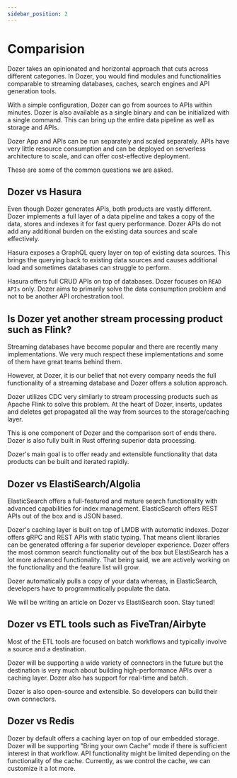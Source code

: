 ```yaml
---
sidebar_position: 2
---
```


# Comparision

Dozer takes an opinionated and horizontal approach that cuts across different categories. In Dozer, you would find modules and functionalities comparable to streaming databases, caches, search engines and API generation tools.

With a simple configuration, Dozer can go from sources to APIs within minutes. Dozer is also available as a single binary and can be initialized with a single command. This can bring up the entire data pipeline as well as storage and APIs.

Dozer App and APIs can be run separately and scaled separately. APIs have very little resource consumption and can be deployed on serverless architecture to scale, and can offer cost-effective deployment.

These are some of the common questions we are asked.

## Dozer vs Hasura
Even though Dozer generates APIs, both products are vastly different. Dozer implements a full layer of a data pipeline and takes a copy of the data, stores and indexes it for fast query performance. Dozer APIs do not add any additional burden on the existing data sources and scale effectively.

Hasura exposes a GraphQL query layer on top of existing data sources. This brings the querying back to existing data sources and causes additional load and sometimes databases can struggle to perform.

Hasura offers full CRUD APIs on top of databases. Dozer focuses on `READ APIs` only. Dozer aims to primarily solve the data consumption problem and not to be another API orchestration tool.

## Is Dozer yet another stream processing product such as Flink?
Streaming databases have become popular and there are recently many implementations. We very much respect these implementations and some of them have great teams behind them.

However, at Dozer, it is our belief that not every company needs the full functionality of a streaming database and Dozer offers a solution approach.

Dozer utilizes CDC very similarly to stream processing products such as Apache Flink to solve this problem. At the heart of Dozer, inserts, updates and deletes get propagated all the way from sources to the storage/caching layer.

This is one component of Dozer and the comparison sort of ends there. Dozer is also fully built in Rust offering superior data processing.


Dozer's main goal is to offer ready and extensible functionality that data products can be built and iterated rapidly.

## Dozer vs ElastiSearch/Algolia
ElasticSearch offers a full-featured and mature search functionality with advanced capabilities for index management.  ElasticSearch offers REST APIs out of the box and is JSON based.

Dozer's caching layer is built on top of LMDB with automatic indexes. Dozer offers gRPC and REST APIs with static typing. That means client libraries can be generated offering a far superior developer experience.
Dozer offers the most common search functionality out of the box but ElastiSearch has a lot more advanced functionality. That being said, we are actively working on the functionality and the feature list will grow.

Dozer automatically pulls a copy of your data whereas, in ElasticSearch, developers have to programmatically populate the data.

We will be writing an article on Dozer vs ElastiSearch soon. Stay tuned!

## Dozer vs ETL tools such as FiveTran/Airbyte
Most of the ETL tools are focused on batch workflows and typically involve a source and a destination.

Dozer will be supporting a wide variety of connectors in the future but the destination is very much about building high-performance APIs over a caching layer. Dozer also has support for real-time and batch.

Dozer is also open-source and extensible. So developers can build their own connectors.

## Dozer vs Redis
Dozer by default offers a caching layer on top of our embedded storage. Dozer will be supporting "Bring your own Cache" mode if there is sufficient interest in that workflow. API functionality might be limited depending on the functionality of the cache. Currently, as we control the cache, we can customize it a lot more.
